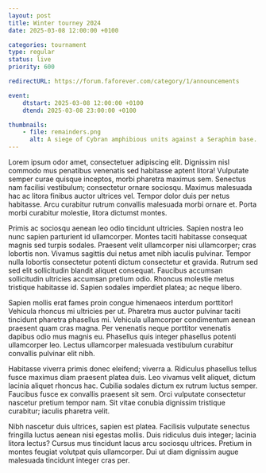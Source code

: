 ```yaml
---
layout: post
title: Winter tourney 2024
date: 2025-03-08 12:00:00 +0100

categories: tournament
type: regular
status: live
priority: 600

redirectURL: https://forum.faforever.com/category/1/announcements

event:
    dtstart: 2025-03-08 12:00:00 +0100
    dtend: 2025-03-08 23:00:00 +0100

thumbnails: 
    - file: remainders.png
      alt: A siege of Cybran amphibious units against a Seraphim base.
---
```


Lorem ipsum odor amet, consectetuer adipiscing elit. Dignissim nisl commodo mus penatibus venenatis sed habitasse aptent litora! Vulputate semper curae quisque inceptos, morbi pharetra maximus sem. Senectus nam facilisi vestibulum; consectetur ornare sociosqu. Maximus malesuada hac ac litora finibus auctor ultrices vel. Tempor dolor duis per netus habitasse. Arcu curabitur rutrum convallis malesuada morbi ornare et. Porta morbi curabitur molestie, litora dictumst montes.

<!-- excerpt-end -->

Primis ac sociosqu aenean leo odio tincidunt ultricies. Sapien nostra leo nunc sapien parturient id ullamcorper. Montes taciti habitasse consequat magnis sed turpis sodales. Praesent velit ullamcorper nisi ullamcorper; cras lobortis non. Vivamus sagittis dui netus amet nibh iaculis pulvinar. Tempor nulla lobortis consectetur potenti dictum consectetur et gravida. Rutrum sed sed elit sollicitudin blandit aliquet consequat. Faucibus accumsan sollicitudin ultricies accumsan pretium odio. Rhoncus molestie metus tristique habitasse id. Sapien sodales imperdiet platea; ac neque libero.

Sapien mollis erat fames proin congue himenaeos interdum porttitor! Vehicula rhoncus mi ultricies per ut. Pharetra mus auctor pulvinar taciti tincidunt pharetra phasellus mi. Vehicula ullamcorper condimentum aenean praesent quam cras magna. Per venenatis neque porttitor venenatis dapibus odio mus magnis eu. Phasellus quis integer phasellus potenti ullamcorper leo. Lectus ullamcorper malesuada vestibulum curabitur convallis pulvinar elit nibh.

Habitasse viverra primis donec eleifend; viverra a. Ridiculus phasellus tellus fusce maximus diam praesent platea duis. Leo vivamus velit aliquet, dictum lacinia aliquet rhoncus hac. Cubilia sodales dictum ex rutrum luctus semper. Faucibus fusce ex convallis praesent sit sem. Orci vulputate consectetur nascetur pretium tempor nam. Sit vitae conubia dignissim tristique curabitur; iaculis pharetra velit.

Nibh nascetur duis ultrices, sapien est platea. Facilisis vulputate senectus fringilla luctus aenean nisi egestas mollis. Duis ridiculus duis integer; lacinia litora lectus? Cursus mus tincidunt lacus arcu sociosqu ultrices. Pretium in montes feugiat volutpat quis ullamcorper. Dui ut diam dignissim augue malesuada tincidunt integer cras per.